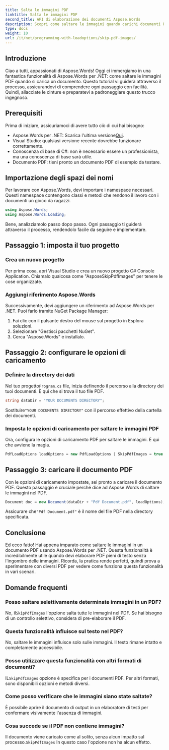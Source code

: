 ```yaml
---
title: Salta le immagini PDF
linktitle: Salta le immagini PDF
second_title: API di elaborazione dei documenti Aspose.Words
description: Scopri come saltare le immagini quando carichi documenti PDF usando Aspose.Words per .NET. Segui questa guida passo passo per un'estrazione di testo senza soluzione di continuità.
type: docs
weight: 10
url: /it/net/programming-with-loadoptions/skip-pdf-images/
---
```

## Introduzione

Ciao a tutti, appassionati di Aspose.Words! Oggi ci immergiamo in una fantastica funzionalità di Aspose.Words per .NET: come saltare le immagini PDF quando si carica un documento. Questo tutorial vi guiderà attraverso il processo, assicurandovi di comprendere ogni passaggio con facilità. Quindi, allacciate le cinture e preparatevi a padroneggiare questo trucco ingegnoso.

## Prerequisiti

Prima di iniziare, assicuriamoci di avere tutto ciò di cui hai bisogno:

-  Aspose.Words per .NET: Scarica l'ultima versione[Qui](https://releases.aspose.com/words/net/).
- Visual Studio: qualsiasi versione recente dovrebbe funzionare correttamente.
- Conoscenza di base di C#: non è necessario essere un professionista, ma una conoscenza di base sarà utile.
- Documento PDF: tieni pronto un documento PDF di esempio da testare.

## Importazione degli spazi dei nomi

Per lavorare con Aspose.Words, devi importare i namespace necessari. Questi namespace contengono classi e metodi che rendono il lavoro con i documenti un gioco da ragazzi.

```csharp
using Aspose.Words;
using Aspose.Words.Loading;
```

Bene, analizziamolo passo dopo passo. Ogni passaggio ti guiderà attraverso il processo, rendendolo facile da seguire e implementare.

## Passaggio 1: imposta il tuo progetto

### Crea un nuovo progetto

Per prima cosa, apri Visual Studio e crea un nuovo progetto C# Console Application. Chiamalo qualcosa come "AsposeSkipPdfImages" per tenere le cose organizzate.

### Aggiungi riferimento Aspose.Words

Successivamente, devi aggiungere un riferimento ad Aspose.Words per .NET. Puoi farlo tramite NuGet Package Manager:

1. Fai clic con il pulsante destro del mouse sul progetto in Esplora soluzioni.
2. Selezionare "Gestisci pacchetti NuGet".
3. Cerca "Aspose.Words" e installalo.

## Passaggio 2: configurare le opzioni di caricamento

### Definire la directory dei dati

 Nel tuo progetto`Program.cs` file, inizia definendo il percorso alla directory dei tuoi documenti. È qui che si trova il tuo file PDF.

```csharp
string dataDir = "YOUR DOCUMENTS DIRECTORY";
```

 Sostituire`"YOUR DOCUMENTS DIRECTORY"` con il percorso effettivo della cartella dei documenti.

### Imposta le opzioni di caricamento per saltare le immagini PDF

Ora, configura le opzioni di caricamento PDF per saltare le immagini. È qui che avviene la magia. 

```csharp
PdfLoadOptions loadOptions = new PdfLoadOptions { SkipPdfImages = true };
```

## Passaggio 3: caricare il documento PDF

Con le opzioni di caricamento impostate, sei pronto a caricare il documento PDF. Questo passaggio è cruciale perché dice ad Aspose.Words di saltare le immagini nel PDF.

```csharp
Document doc = new Document(dataDir + "Pdf Document.pdf", loadOptions);
```

 Assicurare che`"Pdf Document.pdf"` è il nome del file PDF nella directory specificata.

## Conclusione

Ed ecco fatto! Hai appena imparato come saltare le immagini in un documento PDF usando Aspose.Words per .NET. Questa funzionalità è incredibilmente utile quando devi elaborare PDF pieni di testo senza l'ingombro delle immagini. Ricorda, la pratica rende perfetti, quindi prova a sperimentare con diversi PDF per vedere come funziona questa funzionalità in vari scenari.

## Domande frequenti

### Posso saltare selettivamente determinate immagini in un PDF?

 No, il`SkipPdfImages` l'opzione salta tutte le immagini nel PDF. Se hai bisogno di un controllo selettivo, considera di pre-elaborare il PDF.

### Questa funzionalità influisce sul testo nel PDF?

No, saltare le immagini influisce solo sulle immagini. Il testo rimane intatto e completamente accessibile.

### Posso utilizzare questa funzionalità con altri formati di documenti?

IL`SkipPdfImages` opzione è specifica per i documenti PDF. Per altri formati, sono disponibili opzioni e metodi diversi.

### Come posso verificare che le immagini siano state saltate?

È possibile aprire il documento di output in un elaboratore di testi per confermare visivamente l'assenza di immagini.

### Cosa succede se il PDF non contiene immagini?

 Il documento viene caricato come al solito, senza alcun impatto sul processo.`SkipPdfImages` In questo caso l'opzione non ha alcun effetto.
